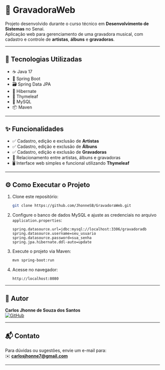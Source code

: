# 🎵 GravadoraWeb

Projeto desenvolvido durante o curso técnico em **Desenvolvimento de Sistemas** no Senai.  
Aplicação web para gerenciamento de uma gravadora musical, com cadastro e controle de **artistas**, **álbuns** e **gravadoras**.

---

## 🚀 Tecnologias Utilizadas

- ☕ Java 17  
- 🌱 Spring Boot  
- 🗃️ Spring Data JPA  
- 🔄 Hibernate  
- 🧩 Thymeleaf  
- 🐬 MySQL  
- 📦 Maven  

---

## ✨ Funcionalidades

- ✅ Cadastro, edição e exclusão de **Artistas**  
- ✅ Cadastro, edição e exclusão de **Álbuns**  
- ✅ Cadastro, edição e exclusão de **Gravadoras**  
- 🔗 Relacionamento entre artistas, álbuns e gravadoras  
- 🖥️ Interface web simples e funcional utilizando **Thymeleaf**

---

## ⚙️ Como Executar o Projeto

1. Clone este repositório:
   ```bash
   git clone https://github.com/JhonneSB/GravadoraWeb.git
   
   ```

2. Configure o banco de dados MySQL e ajuste as credenciais no arquivo `application.properties`:
   ```properties
   spring.datasource.url=jdbc:mysql://localhost:3306/gravadoradb
   spring.datasource.username=seu_usuario
   spring.datasource.password=sua_senha
   spring.jpa.hibernate.ddl-auto=update
   ```

3. Execute o projeto via Maven:
   ```bash
   mvn spring-boot:run
   ```

4. Acesse no navegador:
   ```
   http://localhost:8080
   ```

---

## 👤 Autor

**Carlos Jhonne de Souza dos Santos**  
[![GitHub](https://img.shields.io/badge/-GitHub-000?style=flat&logo=github&logoColor=white)](https://github.com/JhonneSB)

---

## 📬 Contato

Para dúvidas ou sugestões, envie um e-mail para:  
✉️ **carlosjhonne7@gmail.com**

---

